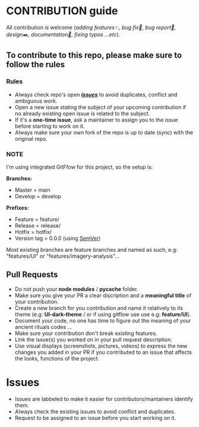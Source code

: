 # CONTRIBUTION guide

All contribution is welcome (_adding features✨, bug fix🔧, bug report🐛, design✒️, documentation📝, fixing typos ...etc_).

## To contribute to this repo, please make sure to follow the rules

### Rules

- Always check repo's open ***[issues](issues)*** to avoid duplicates, conflict and ambiguous work.
- Open a new issue stating the subject of your upcoming contribution if no already existing open issue is related to the subject.
- If it's a **one-time issue**, ask a maintainer to assign you to the issue before starting to work on it.
- Always make sure your own fork of the repo is up to date (sync) with the original repo.

### NOTE

I'm using integrated GitFfow for this project, so the setup is:

**Branches:**
- Master = main
- Develop = develop

**Prefixes:**
- Feature = feature/
- Release = release/
- Hotfix = hotfix/
- Version tag = 0.0.0 (using [SemVer](https://semver.org/))

Most existing branches are feature branches and named as such, e.g: "features/UI" or "features/imagery-analysis"...

## Pull Requests

- Do not push your **node modules** / **pycache** folder.
- Make sure you give your PR a clear discription and a **meaningful title** of your contribution.
- Create a new branch for you contribution and name it relatively to its theme (e.g: **UI-dark-theme** / or if using gitflow use use e.g: **feature/UI**).
- Document your code, no one has time to figure out the meaning of your ancient rituals codes ...
- Make sure your contribution don't break existing features.
- Link the issue(s) you worked on in your pull request description.
- Use visual displays (screenshots, pictures, videos) to express the new changes you added in your PR if you contributed to an issue that affects the looks, functions of the project.

# Issues

- Issues are labbeled to make it easier for contributors/mantainers identify them.
- Always check the existing issues to avoid conflict and duplicates.
- Request to be assigned to an issue before you start working on it.

